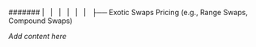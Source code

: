 ####### |   |   |   |   |   |   ├── Exotic Swaps Pricing (e.g., Range Swaps, Compound Swaps)

*Add content here*